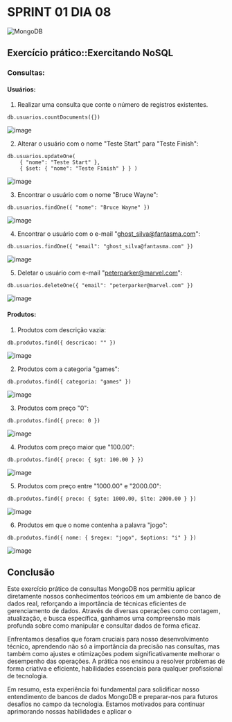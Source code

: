 # SPRINT 01 DIA 08

![MongoDB](https://img.shields.io/badge/MongoDB-%234ea94b.svg?style=for-the-badge&logo=mongodb&logoColor=white)

## Exercício prático::Exercitando NoSQL

### Consultas:

#### Usuários:

1. Realizar uma consulta que conte o número de registros existentes.
   
  ```mongodb
db.usuarios.countDocuments({})
 ```
![image](https://github.com/MTSuF/Estagio-Compass/assets/129664506/f3f7cdfd-d4b8-4d2d-a776-dc036d02870d)

2. Alterar o usuário com o nome "Teste Start" para "Teste Finish":

```mongodb
db.usuarios.updateOne(
    { "nome": "Teste Start" },
    { $set: { "nome": "Teste Finish" } } )
  ```
![image](https://github.com/MTSuF/Estagio-Compass/assets/129664506/d8a61427-6024-4b4b-8873-5e4c8712b94c)

3. Encontrar o usuário com o nome "Bruce Wayne":

```mongodb
db.usuarios.findOne({ "nome": "Bruce Wayne" })
```
![image](https://github.com/MTSuF/Estagio-Compass/assets/129664506/1f15788f-090b-46cb-a80b-4ae5971889a7)

4. Encontrar o usuário com o e-mail "ghost_silva@fantasma.com":

```mongodb
db.usuarios.findOne({ "email": "ghost_silva@fantasma.com" })
```
![image](https://github.com/MTSuF/Estagio-Compass/assets/129664506/f130cac3-0fef-403d-a798-d3542dd1ebe7)

5. Deletar o usuário com e-mail "peterparker@marvel.com": 
```mongodb
db.usuarios.deleteOne({ "email": "peterparker@marvel.com" })
```
![image](https://github.com/MTSuF/Estagio-Compass/assets/129664506/eb4a7ca6-888e-4e60-af37-597a6c4b7b3a)

#### Produtos:

1. Produtos com descrição vazia:

```mongodb
db.produtos.find({ descricao: "" })
```
![image](https://github.com/MTSuF/Estagio-Compass/assets/129664506/1c0a2efe-a2d8-491e-923d-c8fd7ef8b3f1)

2. Produtos com a categoria "games":

```mongodb
db.produtos.find({ categoria: "games" })
```
![image](https://github.com/MTSuF/Estagio-Compass/assets/129664506/4c52e026-8b79-44f1-b0d9-cdb63eaab40e)

3. Produtos com preço "0":

```mongodb
db.produtos.find({ preco: 0 })
```
![image](https://github.com/MTSuF/Estagio-Compass/assets/129664506/7f0f02f5-0c18-4f03-963f-d5a436e3990d)

4. Produtos com preço maior que "100.00":

```mongodb
db.produtos.find({ preco: { $gt: 100.00 } })
```
![image](https://github.com/MTSuF/Estagio-Compass/assets/129664506/fc89e29f-ac39-462a-a467-8dda7d0bbc66)

5. Produtos com preço entre "1000.00" e "2000.00":

```mongodb
db.produtos.find({ preco: { $gte: 1000.00, $lte: 2000.00 } })
```
![image](https://github.com/MTSuF/Estagio-Compass/assets/129664506/c455eff4-e481-45ce-a0af-95226c97e32a)

6. Produtos em que o nome contenha a palavra "jogo":

```mongodb
db.produtos.find({ nome: { $regex: "jogo", $options: "i" } })
```
![image](https://github.com/MTSuF/Estagio-Compass/assets/129664506/2599b530-23b3-4438-8132-8e22d334b383)

## Conclusão

Este exercício prático de consultas MongoDB nos permitiu aplicar diretamente nossos conhecimentos teóricos em um ambiente de banco de dados real, reforçando a importância de técnicas eficientes de gerenciamento de dados. Através de diversas operações como contagem, atualização, e busca específica, ganhamos uma compreensão mais profunda sobre como manipular e consultar dados de forma eficaz.

Enfrentamos desafios que foram cruciais para nosso desenvolvimento técnico, aprendendo não só a importância da precisão nas consultas, mas também como ajustes e otimizações podem significativamente melhorar o desempenho das operações. A prática nos ensinou a resolver problemas de forma criativa e eficiente, habilidades essenciais para qualquer profissional de tecnologia.

Em resumo, esta experiência foi fundamental para solidificar nosso entendimento de bancos de dados MongoDB e preparar-nos para futuros desafios no campo da tecnologia. Estamos motivados para continuar aprimorando nossas habilidades e aplicar o















